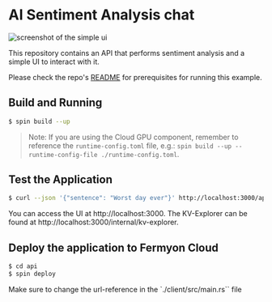 # AI Sentiment Analysis chat 

![screenshot of the simple ui](https://dl3.pushbulletusercontent.com/VP51bvrKCCLpithVLc9BiBnRy9fyXSiV/ai-screenshot.png)

This repository contains an API that performs sentiment analysis and a simple UI to interact with it.

Please check the repo's [README](../README.md#prerequisites) for prerequisites for running this example.

## Build and Running 

```bash
$ spin build --up
```

> Note: If you are using the Cloud GPU component, remember to reference the `runtime-config.toml` file, e.g.: `spin build --up --runtime-config-file ./runtime-config.toml`.

## Test the Application

```bash
$ curl --json '{"sentence": "Worst day ever"}' http://localhost:3000/api/sentiment-analysis
```

You can access the UI at http://localhost:3000. The KV-Explorer can be found at http://localhost:3000/internal/kv-explorer.

## Deploy the application to Fermyon Cloud

```bash
$ cd api
$ spin deploy
```

Make sure to change the url-reference in the `./client/src/main.rs`` file
